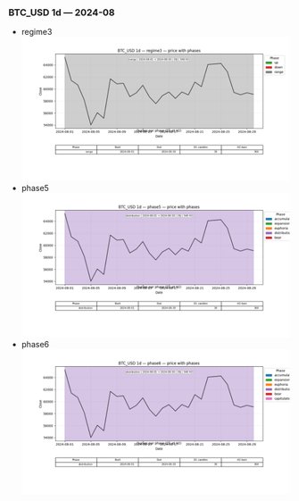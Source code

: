 ### BTC_USD 1d — 2024-08

- regime3
![BTC_USD_1d_regime3_2024-08_phase_price.png](outputs/fourier/phase_monthly/BTC_USD/1d/2024/2024-08/BTC_USD_1d_regime3_2024-08_phase_price.png)
- phase5
![BTC_USD_1d_phase5_2024-08_phase_price.png](outputs/fourier/phase_monthly/BTC_USD/1d/2024/2024-08/BTC_USD_1d_phase5_2024-08_phase_price.png)
- phase6
![BTC_USD_1d_phase6_2024-08_phase_price.png](outputs/fourier/phase_monthly/BTC_USD/1d/2024/2024-08/BTC_USD_1d_phase6_2024-08_phase_price.png)
